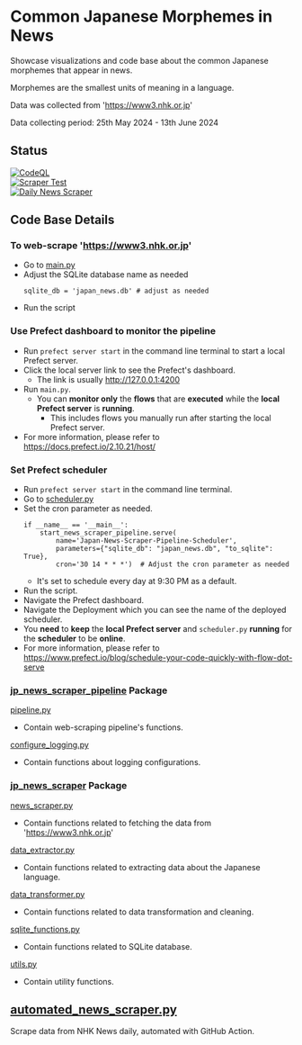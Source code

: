 # Common Japanese Morphemes in News

Showcase visualizations and code base about the common Japanese morphemes that appear in news.

Morphemes are the smallest units of meaning in a language.

Data was collected from 'https://www3.nhk.or.jp'

Data collecting period: 25th May 2024 - 13th June 2024

## Status
[![CodeQL](https://github.com/sakan811/Find-Common-Japanese-Words-From-News/actions/workflows/codeql.yml/badge.svg)](https://github.com/sakan811/Find-Common-Japanese-Words-From-News/actions/workflows/codeql.yml)    
[![Scraper Test](https://github.com/sakan811/Find-Common-Japanese-Words-From-News/actions/workflows/scraper-test.yml/badge.svg)](https://github.com/sakan811/Find-Common-Japanese-Words-From-News/actions/workflows/scraper-test.yml)  
[![Daily News Scraper](https://github.com/sakan811/Find-Common-Japanese-Words-From-News/actions/workflows/daily-news-scraper.yml/badge.svg)](https://github.com/sakan811/Find-Common-Japanese-Words-From-News/actions/workflows/daily-news-scraper.yml)

## Code Base Details

### To web-scrape 'https://www3.nhk.or.jp'
- Go to [main.py](main.py)
- Adjust the SQLite database name as needed
    ```
    sqlite_db = 'japan_news.db' # adjust as needed
    ```
- Run the script

### Use Prefect dashboard to monitor the pipeline
- Run ```prefect server start``` in the command line terminal to start a local Prefect server.
- Click the local server link to see the Prefect's dashboard.
  - The link is usually http://127.0.0.1:4200
- Run ```main.py```.
  - You can **monitor only** the **flows** that are **executed** while the **local Prefect server** is **running**. 
    - This includes flows you manually run after starting the local Prefect server.
- For more information, please refer to https://docs.prefect.io/2.10.21/host/


### Set Prefect scheduler
- Run ```prefect server start``` in the command line terminal.
- Go to [scheduler.py](scheduler.py)
- Set the cron parameter as needed.
  ```
  if __name__ == '__main__':
      start_news_scraper_pipeline.serve(
          name='Japan-News-Scraper-Pipeline-Scheduler',
          parameters={"sqlite_db": "japan_news.db", "to_sqlite": True},
          cron='30 14 * * *')  # Adjust the cron parameter as needed
  ```
  - It's set to schedule every day at 9:30 PM as a default.
- Run the script.
- Navigate the Prefect dashboard.
- Navigate the Deployment which you can see the name of the deployed scheduler.
- You **need** to **keep** the **local Prefect server** and ```scheduler.py``` **running** for the **scheduler** to be **online**.
- For more information, please refer to https://www.prefect.io/blog/schedule-your-code-quickly-with-flow-dot-serve 


### [jp_news_scraper_pipeline](jp_news_scraper_pipeline) Package
[pipeline.py](japan_news_scraper%2Fpipeline.py)
- Contain web-scraping pipeline's functions.

[configure_logging.py](japan_news_scraper%2Fconfigure_logging.py)
- Contain functions about logging configurations.

### [jp_news_scraper](jp_news_scraper_pipeline%2Fjp_news_scraper) Package
[news_scraper.py](japan_news_scraper%2Fnews_scraper.py)
- Contain functions related to fetching the data from 'https://www3.nhk.or.jp'

[data_extractor.py](jp_news_scraper_pipeline%2Fjp_news_scraper%2Fdata_extractor.py)
- Contain functions related to extracting data about the Japanese language.

[data_transformer.py](japan_news_scraper%2Fdata_transformer.py)
- Contain functions related to data transformation and cleaning.

[sqlite_functions.py](japan_news_scraper%2Fsqlite_functions.py)
- Contain functions related to SQLite database.

[utils.py](jp_news_scraper_pipeline%2Fjp_news_scraper%2Futils.py)
- Contain utility functions.

## [automated_news_scraper.py](automated_news_scraper.py)
Scrape data from NHK News daily, automated with GitHub Action.